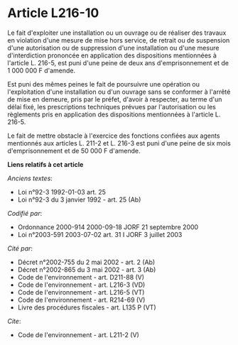 # Article L216-10

Le fait d'exploiter une installation ou un ouvrage ou de réaliser des travaux en violation d'une mesure de mise hors service,
de retrait ou de suspension d'une autorisation ou de suppression d'une installation ou d'une mesure d'interdiction prononcée
en application des dispositions mentionnées à l'article L. 216-5, est puni d'une peine de deux ans d'emprisonnement et de 1
000 000 F d'amende.

Est puni des mêmes peines le fait de poursuivre une opération ou l'exploitation d'une installation ou d'un ouvrage sans se
conformer à l'arrêté de mise en demeure, pris par le préfet, d'avoir à respecter, au terme d'un délai fixé, les prescriptions
techniques prévues par l'autorisation ou les règlements pris en application des dispositions mentionnées à l'article L.
216-5.

Le fait de mettre obstacle à l'exercice des fonctions confiées aux agents mentionnés aux articles L. 211-2 et L. 216-3 est
puni d'une peine de six mois d'emprisonnement et de 50 000 F d'amende.

**Liens relatifs à cet article**

_Anciens textes_:

  - Loi n°92-3 1992-01-03 art. 25
  - Loi n°92-3 du 3 janvier 1992 - art. 25 (Ab)

_Codifié par_:

  - Ordonnance 2000-914 2000-09-18 JORF 21 septembre 2000
  - Loi n°2003-591 2003-07-02 art. 31 I JORF 3 juillet 2003

_Cité par_:

  - Décret n°2002-755 du 2 mai 2002 - art. 2 (Ab)
  - Décret n°2002-865 du 3 mai 2002 - art. 3 (Ab)
  - Code de l'environnement - art. D211-88 (V)
  - Code de l'environnement - art. L216-3 (VD)
  - Code de l'environnement - art. L216-5 (VT)
  - Code de l'environnement - art. R214-69 (V)
  - Livre des procédures fiscales - art. L135 P (VT)

_Cite_:

  - Code de l'environnement - art. L211-2 (V)
